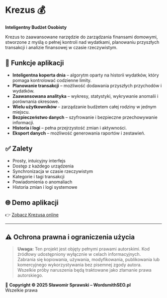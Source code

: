 # Krezus 💰

**Inteligentny Budżet Osobisty**

Krezus to zaawansowane narzędzie do zarządzania finansami domowymi, stworzone z myślą o pełnej kontroli nad wydatkami, planowaniu przyszłych transakcji i analizie finansowej w czasie rzeczywistym.

## 🔧 Funkcje aplikacji

- **Inteligentna koperta dnia** – algorytm oparty na historii wydatków, który pomaga kontrolować codzienne limity.
- **Planowanie transakcji** – możliwość dodawania przyszłych przychodów i wydatków.
- **Zaawansowana analityka** – wykresy, statystyki, wykrywanie anomalii i porównania okresowe.
- **Wielu użytkowników** – zarządzanie budżetem całej rodziny w jednym miejscu.
- **Bezpieczeństwo danych** – szyfrowanie i bezpieczne przechowywanie informacji.
- **Historia i logi** – pełna przejrzystość zmian i aktywności.
- **Eksport danych** – możliwość generowania raportów i zestawień.

## ✅ Zalety

- Prosty, intuicyjny interfejs
- Dostęp z każdego urządzenia
- Synchronizacja w czasie rzeczywistym
- Kategorie i tagi transakcji
- Powiadomienia o anomaliach
- Historia zmian i logi systemowe

## 🌐 Demo aplikacji

👉 [Zobacz Krezusa online](https://krezus.vercel.app)

---

## ⚠️ Ochrona prawna i ograniczenia użycia

> **Uwaga:** Ten projekt jest objęty pełnymi prawami autorskimi. Kod źródłowy udostępniony wyłącznie w celach informacyjnych.  
> Zabrania się kopiowania, używania, modyfikowania, publikowania lub komercyjnego wykorzystywania bez pisemnej zgody autora.  
> Wszelkie próby naruszenia będą traktowane jako złamanie prawa autorskiego.

📄 **Copyright © 2025 Sławomir Sprawski – WordsmithSEO.pl**  
Wszelkie prawa
